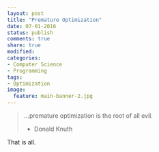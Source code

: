 ```yaml
---
layout: post
title: "Premature Optimization"
date: 07-01-2016
status: publish
comments: true
share: true
modified:
categories:
- Computer Science
- Programming
tags:
- Optimization
image:
  feature: main-banner-2.jpg
---
```


> ...premature optimization is the root of all evil.
> - Donald Knuth

That is all.